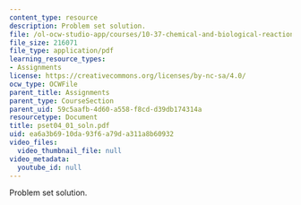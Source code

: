 ```yaml
---
content_type: resource
description: Problem set solution.
file: /ol-ocw-studio-app/courses/10-37-chemical-and-biological-reaction-engineering-spring-2007/ea6a3b6910da93f6a79da311a8b60932_pset04_01_soln.pdf
file_size: 216071
file_type: application/pdf
learning_resource_types:
- Assignments
license: https://creativecommons.org/licenses/by-nc-sa/4.0/
ocw_type: OCWFile
parent_title: Assignments
parent_type: CourseSection
parent_uid: 59c5aafb-4d60-a558-f8cd-d39db174314a
resourcetype: Document
title: pset04_01_soln.pdf
uid: ea6a3b69-10da-93f6-a79d-a311a8b60932
video_files:
  video_thumbnail_file: null
video_metadata:
  youtube_id: null
---
```

Problem set solution.